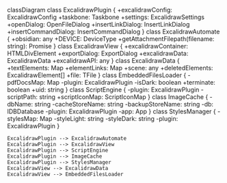 classDiagram
    class ExcalidrawPlugin {
        +excalidrawConfig: ExcalidrawConfig
        +taskbone: Taskbone
        +settings: ExcalidrawSettings
        +openDialog: OpenFileDialog
        +insertLinkDialog: InsertLinkDialog
        +insertCommandDialog: InsertCommandDialog
    }
    class ExcalidrawAutomate {
        +obsidian: any
        +DEVICE: DeviceType
        +getAttachmentFilepath(filename: string): Promise<string>
    }
    class ExcalidrawView {
        +excalidrawContainer: HTMLDivElement
        +exportDialog: ExportDialog
        +excalidrawData: ExcalidrawData
        +excalidrawAPI: any
    }
    class ExcalidrawData {
        +textElements: Map
        +elementLinks: Map
        +scene: any
        +deletedElements: ExcalidrawElement[]
        +file: TFile
    }
    class EmbeddedFilesLoader {
        -pdfDocsMap: Map
        -plugin: ExcalidrawPlugin
        -isDark: boolean
        +terminate: boolean
        +uid: string
    }
    class ScriptEngine {
        -plugin: ExcalidrawPlugin
        -scriptPath: string
        +scriptIconMap: ScriptIconMap
    }
    class ImageCache {
        -dbName: string
        -cacheStoreName: string
        -backupStoreName: string
        -db: IDBDatabase
        -plugin: ExcalidrawPlugin
        -app: App
    }
    class StylesManager {
        -stylesMap: Map
        -styleLight: string
        -styleDark: string
        -plugin: ExcalidrawPlugin
    }

    ExcalidrawPlugin --> ExcalidrawAutomate
    ExcalidrawPlugin --> ExcalidrawView
    ExcalidrawPlugin --> ScriptEngine
    ExcalidrawPlugin --> ImageCache
    ExcalidrawPlugin --> StylesManager
    ExcalidrawView --> ExcalidrawData
    ExcalidrawView --> EmbeddedFilesLoader
